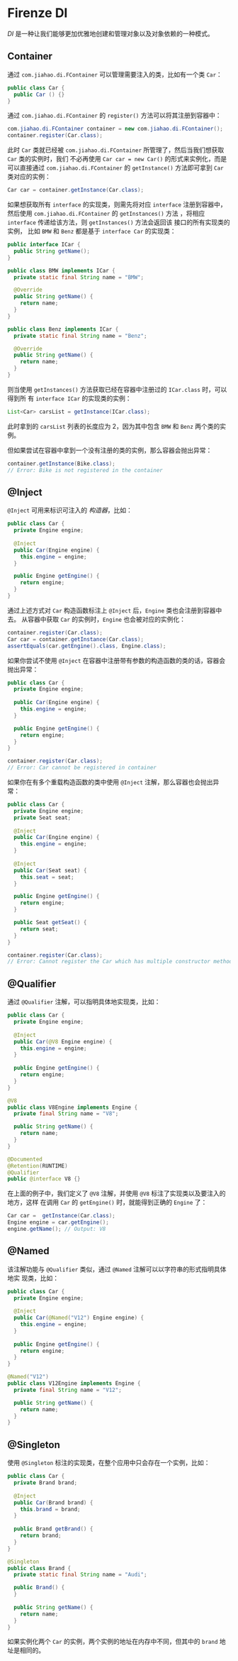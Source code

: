 # Firenze DI

*DI* 是一种让我们能够更加优雅地创建和管理对象以及对象依赖的一种模式。

## Container

通过 `com.jiahao.di.FContainer` 可以管理需要注入的类，比如有一个类 `Car`：

```java
public class Car {
  public Car () {}
}
```

通过 `com.jiahao.di.FContainer` 的 `register()` 方法可以将其注册到容器中：

```java
com.jiahao.di.FContainer container = new com.jiahao.di.FContainer();
container.register(Car.class);
```

此时 `Car` 类就已经被 `com.jiahao.di.FContainer` 所管理了，然后当我们想获取 `Car` 类的实例时，我们
不必再使用 `Car car = new Car()` 的形式来实例化，而是可以直接通过 `com.jiahao.di.FContainer` 的 
`getInstance()` 方法即可拿到 `Car` 类对应的实例：

```java
Car car = container.getInstance(Car.class);
```

如果想获取所有 `interface` 的实现类，则需先将对应 `interface` 注册到容器中，然后使用 `com.jiahao.di.FContainer`
的 `getInstances()` 方法 ，将相应 `interface` 传递给该方法，则 `getInstances()` 方法会返回该
接口的所有实现类的实例， 比如 `BMW` 和 `Benz` 都是基于 `interface Car` 的实现类：

```java
public interface ICar {
  public String getName();
}

public class BMW implements ICar {
  private static final String name = "BMW";

  @Override
  public String getName() {
    return name;
  }
}

public class Benz implements ICar {
  private static final String name = "Benz";

  @Override
  public String getName() {
    return name;
  }
}
```

则当使用 `getInstances()` 方法获取已经在容器中注册过的 `ICar.class` 时，可以得到所
有 `interface ICar` 的实现类的实例：

```java
List<Car> carsList = getInstance(ICar.class);
```
此时拿到的 `carsList` 列表的长度应为 2，因为其中包含 `BMW` 和 `Benz` 两个类的实例。

但如果尝试在容器中拿到一个没有注册的类的实例，那么容器会抛出异常：

```java
container.getInstance(Bike.class);
// Error: Bike is not registered in the container
```

## @Inject

`@Inject` 可用来标识可注入的 *构造器*，比如：

```java
public class Car {
  private Engine engine;
  
  @Inject
  public Car(Engine engine) {
    this.engine = engine;
  }

  public Engine getEngine() {
    return engine;
  }
}
```

通过上述方式对 `Car` 构造函数标注上 `@Inject` 后，`Engine` 类也会注册到容器中去。
从容器中获取 `Car` 的实例时，`Engine` 也会被对应的实例化：

```java
container.register(Car.class);
Car car = container.getInstance(Car.class);
assertEquals(car.getEngine().class, Engine.class);
```

如果你尝试不使用 `@Inject` 在容器中注册带有参数的构造函数的类的话，容器会抛出异常：

```java
public class Car {
  private Engine engine;
  
  public Car(Engine engine) {
    this.engine = engine;
  }

  public Engine getEngine() {
    return engine;
  }
}

container.register(Car.class);
// Error: Car cannot be registered in container
```

如果你在有多个重载构造函数的类中使用 `@Inject` 注解，那么容器也会抛出异常：

```java
public class Car {
  private Engine engine;
  private Seat seat;
  
  @Inject
  public Car(Engine engine) {
    this.engine = engine;
  }
  
  @Inject
  public Car(Seat seat) {
    this.seat = seat;
  }

  public Engine getEngine() {
    return engine;
  }

  public Seat getSeat() {
    return seat;
  }
}

container.register(Car.class);
// Error: Cannot register the Car which has multiple constructor methods
```

## @Qualifier

通过 `@Qualifier` 注解，可以指明具体地实现类，比如：

```java
public class Car {
  private Engine engine;
  
  @Inject
  public Car(@V8 Engine engine) {
    this.engine = engine;
  }
  
  public Engine getEngine() {
    return engine;
  }
}

@V8
public class V8Engine implements Engine {
  private final String name = "V8";

  public String getName() {
    return name;
  }
}

@Documented
@Retention(RUNTIME)
@Qualifier
public @interface V8 {}
```

在上面的例子中，我们定义了 `@V8` 注解，并使用 `@V8` 标注了实现类以及要注入的地方，这样
在调用 `Car` 的 `getEngine()` 时，就能得到正确的 `Engine` 了：

```java
Car car =  getInstance(Car.class);
Engine engine = car.getEngine();
engine.getName(); // Output: V8
```

## @Named

该注解功能与 `@Qualifier` 类似，通过 `@Named` 注解可以以字符串的形式指明具体地实
现类，比如：

```java
public class Car {
  private Engine engine;
  
  @Inject
  public Car(@Named("V12") Engine engine) {
    this.engine = engine;
  }
  
  public Engine getEngine() {
    return engine;
  }
}

@Named("V12")
public class V12Engine implements Engine {
  private final String name = "V12";

  public String getName() {
    return name;
  }
}
```

## @Singleton

使用 `@Singleton` 标注的实现类，在整个应用中只会存在一个实例，比如：

```java
public class Car {
  private Brand brand;
  
  @Inject
  public Car(Brand brand) {
    this.brand = brand;
  }
  
  public Brand getBrand() {
    return brand;
  }
}

@Singleton
public class Brand {
  private static final String name = "Audi";

  public Brand() {
  }
  
  public String getName() {
    return name;
  }
}
```

如果实例化两个 `Car` 的实例，两个实例的地址在内存中不同，但其中的 `brand` 地址是相同的。
